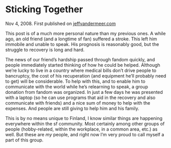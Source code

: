 # Sticking Together

Nov 4, 2008. First published on [jeffvandermeer.com](https://www.jeffvandermeer.com/2008/11/04/sticking-together/)

This post is of a much more personal nature than my previous ones. A while ago, an old friend (and a longtime sf fan) suffered a stroke. This left him immobile and unable to speak. His prognosis is reasonably good, but the struggle to recovery is long and hard.

The news of our friend’s hardship passed through fandom quickly, and people immediately started thinking of how he could be helped. Although we’re lucky to live in a country where medical bills don’t drive people to bancruptcy, the cost of his recuperation (and equipment he’ll probably need to get) will be considerable. To help with this, and to enable him to communicate with the world while he’s relearning to speak, a group donation from fandom was organized. In just a few days he was presented with a laptop (so he can use programs that aid in the recovery and also communicate with friends) and a nice sum of money to help with the expenses. And people are still giving to help him and his family.

This is by no means unique to Finland, I know similar things are happening everywhere within the sf community. Most certainly among other groups of people (hobby-related, within the workplace, in a common area, etc.) as well. But these are _my_ people, and right now I’m very proud to call myself a part of this group.
